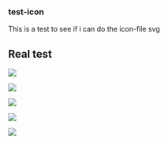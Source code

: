 ### test-icon

This is a test to see if i can do the icon-file svg

## Real test

<img src ="https://img.shields.io/badge/Python-CC0000?style=for-the-badge&logo=Python"></img>

<img src ="https://img.shields.io/badge/Php-CC0000?style=for-the-badge&logo=Php"></img>

<img src ="https://img.shields.io/badge/Larabel-CC0000?style=for-the-badge&logo=Laravel"></img>

<img src ="https://img.shields.io/badge/C#-CC0000?style=for-the-badge&logo=C#"></img>

<img src ="https://img.shields.io/badge/Java-CC0000?style=for-the-badge&logo=java&logo-color=EE4C2C"></img>

